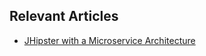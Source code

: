 ## Relevant Articles

- [JHipster with a Microservice Architecture](https://www.surya.com/jhipster-microservices)
